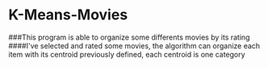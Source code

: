 # K-Means-Movies
###This program is able to organize some differents movies by its rating
####I've selected and rated some movies, the algorithm can organize each item with its centroid previously defined, each centroid is one category

